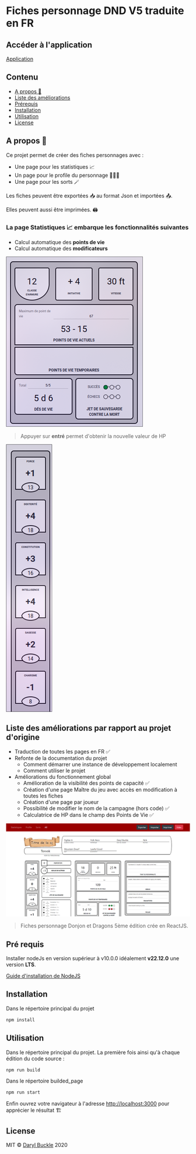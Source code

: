 # Fiches personnage DND V5 traduite en FR

## Accéder à l'application

[Application](https://c0coleplub0.github.io/dnd-character-sheets-fr-translated/stats)

## Contenu

* [A propos 📜](#Apropos)
* [Liste des améliorations](#Listedesaméliorations)
* [Prérequis](#Prérequis)
* [Installation](#installation)
* [Utilisation](#utilisation)
* [License](#license)

## A propos 📜

Ce projet permet de créer des fiches personnages avec :

* Une page pour les statistiques 📈
* Un page pour le profile du personnage 🧙🏼‍♂️
* Une page pour les sorts 🪄

Les fiches peuvent être exportées 📥 au format Json et importées 📤.

Elles peuvent aussi être imprimées. 🖨
<!-- Visit [https://dnd5esheets.com](https://dnd5esheets.com) to see these components in use. -->

### La page Statistiques 📈 embarque les fonctionnalités suivantes

* Calcul automatique des **points de vie**
* Calcul automatique des **modificateurs**

![HP Calculator](assets/hp_calculator.png)

> Appuyer sur **entré** permet d'obtenir la nouvelle valeur de HP

![Modificateurs](assets/modificateurs.png)

## Liste des améliorations par rapport au projet d'origine

* Traduction de toutes les pages en FR ✅
* Refonte de la documentation du projet
  * Comment démarrer une instance de développement localement
  * Comment utiliser le projet
* Améliorations du fonctionnement global
  * Amélioration de la visibilité des points de capacité ✅
  * Création d'une page Maître du jeu avec accès en modification à toutes les fiches
  * Création d'une page par joueur
  * Possibilité de modifier le nom de la campagne (hors code) ✅
  * Calculatrice de HP dans le champ des Points de Vie ✅

![vue d'ensemble](assets/vue_d_ensemble.png)

> Fiches personnage Donjon et Dragons 5ème édition crée en ReactJS.

<!-- [https://dnd5esheets.com](https://dnd5esheets.com) -->

## Pré requis

Installer nodeJs en version supérieur à v10.0.0 idéalement **v22.12.0** une version **LTS**.

[Guide d'installation de NodeJS](https://nodejs.org/fr/download/prebuilt-installer)

## Installation

Dans le répertoire principal du projet

```bash
npm install
```

## Utilisation

Dans le répertoire principal du projet. La première fois ainsi qu'à chaque édition du code source :

```bash
npm run build
```

Dans le répertoire builded_page

```bash
npm run start
```

Enfin ouvrez votre navigateur à l'adresse [http://localhost:3000](http://localhost:3000) pour apprécier le résultat 🏗

## License

MIT © [Daryl Buckle](https://github.com/DarylBuckle) 2020
